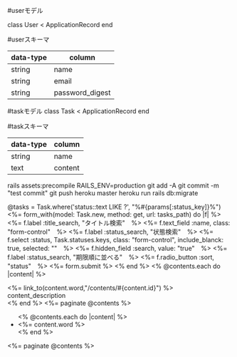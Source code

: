 #userモデル

  class User < ApplicationRecord
  end

#userスキーマ


  |data-type|column|
  |:--|--
  |string |name|
  |string |email|
  |string |password_digest|



#taskモデル
  class Task < ApplicationRecord
  end

#taskスキーマ

  |data-type|column|
  |:--|--
  |string |name|
  |text |content|


  rails assets:precompile RAILS_ENV=production
  git add -A
  git commit -m "test commit"
  git push heroku master
  heroku run rails db:migrate

@tasks = Task.where('status::text LIKE ?', "%#{params[:status_key]}%")
  <%= form_with(model: Task.new, method: get, url: tasks_path) do |f| %>
    <%= f.label :title_search, "タイトル検索"　%>
    <%= f.text_field :name, class: "form-control"　%>
    <%= f.label :status_search, "状態検索"　%>
    <%= f.select :status, Task.statuses.keys, class: "form-control", include_blanck: true, selected: ""　%>
    <%= f.hidden_field :search, value: "true"　%>
    <%= f.label :status_search, "期限順に並べる"　%>
    <%= f.radio_button :sort, "status"　%>
    <%= form.submit %>
  <% end %>
  <% @contents.each do |content| %>
   <div class="panel panel-success">
     <div class="panel-body">
      <%= link_to(content.word,"/contents/#{content.id}") %>
     </div>
     <div class="panel-footer">content_description</div>
   </div>
  <% end %>
  <%= paginate @contents %>
  <ul>
    <% @contents.each do |content| %>
      <li><%= content.word %></li>
    <% end %>
  </ul>

<%= paginate @contents %>
